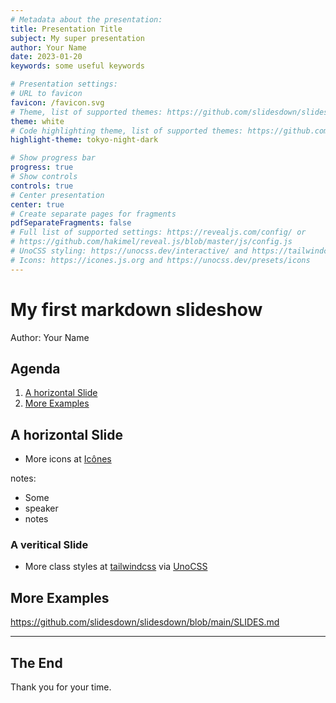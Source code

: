 ```yaml
---
# Metadata about the presentation:
title: Presentation Title
subject: My super presentation
author: Your Name
date: 2023-01-20
keywords: some useful keywords

# Presentation settings:
# URL to favicon
favicon: /favicon.svg
# Theme, list of supported themes: https://github.com/slidesdown/slidesdown.github.io/tree/main/vendor/reveal.js/dist/theme
theme: white
# Code highlighting theme, list of supported themes: https://github.com/slidesdown/slidesdown.github.io/tree/main/vendor/highlight.js
highlight-theme: tokyo-night-dark

# Show progress bar
progress: true
# Show controls
controls: true
# Center presentation
center: true
# Create separate pages for fragments
pdfSeparateFragments: false
# Full list of supported settings: https://revealjs.com/config/ or
# https://github.com/hakimel/reveal.js/blob/master/js/config.js
# UnoCSS styling: https://unocss.dev/interactive/ and https://tailwindcss.com/docs
# Icons: https://icones.js.org and https://unocss.dev/presets/icons
---
```


# My first markdown slideshow

Author: Your Name

<!-- generated with
!deno run --allow-read --allow-write https://deno.land/x/remark_format_cli@v0.3.2/remark-format.js --maxdepth 2 %
-->

## Agenda

1. [A horizontal Slide](#a-horizontal-slide)
2. [More Examples](#more-examples)

## A horizontal Slide

- More icons at
  [Icônes <div class="i-fa6-solid-face-smile inline-block m-auto"></div>](https://icones.js.org)

notes:

- Some
- speaker
- notes

### A veritical Slide

- More class styles at [tailwindcss](https://tailwindcss.com/docs) via
  [UnoCSS](https://unocss.dev/interactive/)

## More Examples

https://github.com/slidesdown/slidesdown/blob/main/SLIDES.md

---

<h2>The End</h2>

Thank you for your time.
